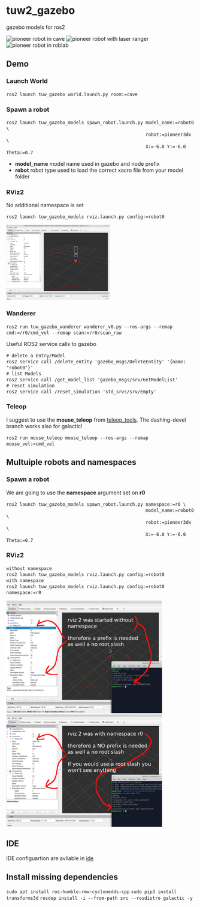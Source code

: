 # tuw2_gazebo
gazebo models for ros2

<img src="tuw_gazebo/res/pioneer_in_cave.png" alt="pioneer robot in cave" height="200px" /> <img src="tuw_gazebo/res/pioneer.png" alt="pioneer robot with laser ranger" height="200px" />  <img src="tuw_gazebo/res/pioneer_in_roblab.png" alt="pioneer robot in roblab" height="200px" />

## Demo
### Launch World
```
ros2 launch tuw_gazebo world.launch.py room:=cave
```
### Spawn a robot
```
ros2 launch tuw_gazebo_models spawn_robot.launch.py model_name:=robot0 \
                                                    robot:=pioneer3dx \
                                                    X:=-6.0 Y:=-6.0 Theta:=0.7
```
* __model_name__ model name used in gazebo and node prefix
* __robot__ robot type used to load the correct xacro file from your model folder
### RViz2
No additional namespace is set
```
ros2 launch tuw_gazebo_models rviz.launch.py config:=robot0
```
<img src="tuw_gazebo/res/pioneer_in_cave_rviz2_no_namespace.png" alt="Rviz2 with pioneer robot in cave" height="200px" />

### Wanderer
```
ros2 run tuw_gazebo_wanderer wanderer_v0.py --ros-args --remap cmd:=/r0/cmd_vel --remap scan:=/r0/scan_raw
```
Useful ROS2 service calls to gazebo
```
# delete a Entry/Model
ros2 service call /delete_entity 'gazebo_msgs/DeleteEntity' '{name: "robot0"}'
# list Models
ros2 service call /get_model_list 'gazebo_msgs/srv/GetModelList' 
# reset simulation
ros2 service call /reset_simulation 'std_srvs/srv/Empty'
```
### Teleop
I suggest to use the __mouse_teleop__ from [teleop_tools](https://github.com/ros-teleop/teleop_tools/tree/dashing-devel). The dashing-devel branch works also for galactic!

```
ros2 run mouse_teleop mouse_teleop --ros-args --remap mouse_vel:=cmd_vel
```
## Multuiple robots and namespaces
### Spawn a robot
We are going to use the  __namespace__ argument set on __r0__
```
ros2 launch tuw_gazebo_models spawn_robot.launch.py namespace:=r0 \
                                                    model_name:=robot0 \
                                                    robot:=pioneer3dx \
                                                    X:=-6.0 Y:=-6.0 Theta:=0.7
```
### RViz2
```
without namespace
ros2 launch tuw_gazebo_models rviz.launch.py config:=robot0
with namespace
ros2 launch tuw_gazebo_models rviz.launch.py config:=robot0 namespace:=r0
```
<img src="tuw_gazebo/res/pioneer_in_cave_rviz2_with_namespace_v0.png" alt="Rviz2 with pioneer robot in cave" height="300px" /> <img src="tuw_gazebo/res/pioneer_in_cave_rviz2_with_namespace_v1.png" alt="Rviz2 with pioneer robot in cave" height="300px" />
## IDE
IDE configuartion are avliable in [ide](ide)

## Install missing dependencies
`sudo apt install ros-humble-rmw-cyclonedds-cpp`
`sudo pip3 install transforms3d`
`rosdep install -i --from-path src --rosdistro galactic -y`
